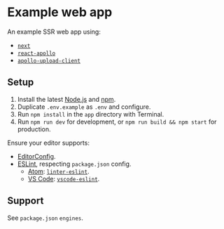 # Example web app

An example SSR web app using:

- [`next`](https://npm.im/next)
- [`react-apollo`](https://npm.im/react-apollo)
- [`apollo-upload-client`](https://npm.im/apollo-upload-client)

## Setup

1.  Install the latest [Node.js](https://nodejs.org) and [npm](https://npmjs.com).
2.  Duplicate `.env.example` as `.env` and configure.
3.  Run `npm install` in the `app` directory with Terminal.
4.  Run `npm run dev` for development, or `npm run build && npm start` for production.

Ensure your editor supports:

- [EditorConfig](http://editorconfig.org).
- [ESLint](http://eslint.org), respecting `package.json` config.
  - [Atom](https://atom.io): [`linter-eslint`](https://atom.io/packages/linter-eslint).
  - [VS Code](https://code.visualstudio.com): [`vscode-eslint`](https://marketplace.visualstudio.com/items?itemName=dbaeumer.vscode-eslint).

## Support

See `package.json` `engines`.

